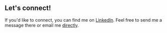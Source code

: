 ## Let's connect!

If you'd like to connect, you can find me on [LinkedIn](https://www.linkedin.com/in/jonathan--fleming/). Feel free to send me a message there or email me [directly](mailto:fleming.jonathan75@gmail.com).
